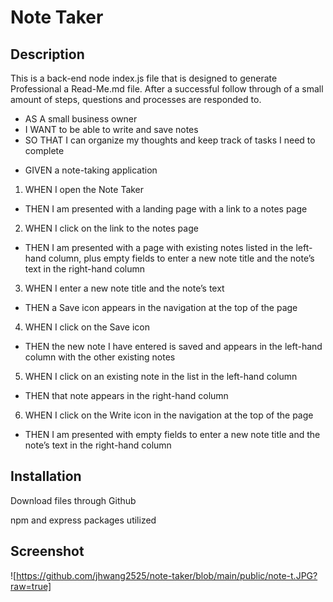 # Note Taker

## Description
This is a back-end node index.js file that is designed to generate Professional a Read-Me.md file.
After a successful follow through of a small amount of steps, questions and processes are responded to. 

- AS A small business owner
- I WANT to be able to write and save notes
- SO THAT I can organize my thoughts and keep track of tasks I need to complete


* GIVEN a note-taking application
1. WHEN I open the Note Taker
* THEN I am presented with a landing page with a link to a notes page
2. WHEN I click on the link to the notes page
* THEN I am presented with a page with existing notes listed in the left-hand column, plus empty fields to enter a new note title and the note’s text in the right-hand column
3. WHEN I enter a new note title and the note’s text
* THEN a Save icon appears in the navigation at the top of the page
4. WHEN I click on the Save icon
* THEN the new note I have entered is saved and appears in the left-hand column with the other existing notes
5. WHEN I click on an existing note in the list in the left-hand column
* THEN that note appears in the right-hand column
6. WHEN I click on the Write icon in the navigation at the top of the page
* THEN I am presented with empty fields to enter a new note title and the note’s text in the right-hand column



## Installation
Download files through Github

npm and express packages utilized




## Screenshot


![https://github.com/jhwang2525/note-taker/blob/main/public/note-t.JPG?raw=true]


